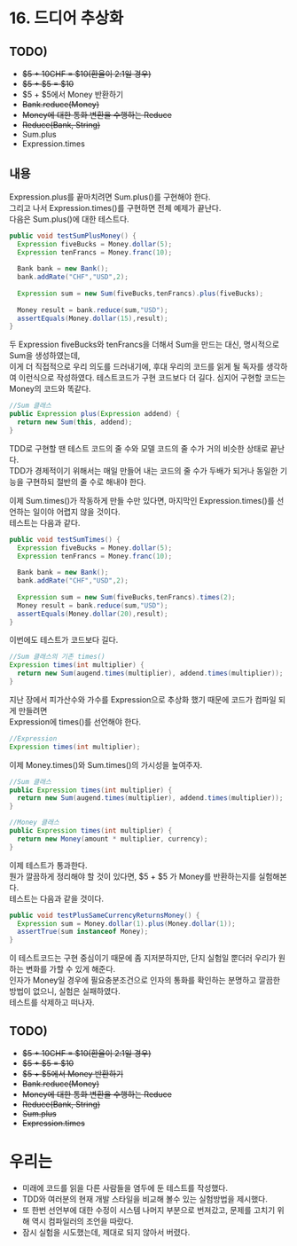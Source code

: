 # 16. 드디어 추상화
## TODO)
 - ~~$5 + 10CHF = $10(환율이 2:1일 경우)~~
 - ~~$5 + $5 = $10~~
 - $5 + $5에서 Money 반환하기
 - ~~Bank.reduce(Money)~~
 - ~~Money에 대한 통화 변환을 수행하는 Reduce~~
 - ~~Reduce(Bank, String)~~
 - Sum.plus
 - Expression.times

## 내용
Expression.plus를 끝마치려면 Sum.plus()를 구현해야 한다.  
그리고 나서 Expression.times()를 구현하면 전체 예제가 끝난다.  
다음은 Sum.plus()에 대한 테스트다.
```JAVA
public void testSumPlusMoney() {
  Expression fiveBucks = Money.dollar(5);
  Expression tenFrancs = Money.franc(10);
        
  Bank bank = new Bank();
  bank.addRate("CHF","USD",2);
        
  Expression sum = new Sum(fiveBucks,tenFrancs).plus(fiveBucks);
        
  Money result = bank.reduce(sum,"USD");
  assertEquals(Money.dollar(15),result);        
}
```
두 Expression fiveBucks와 tenFrancs을 더해서 Sum을 만드는 대신, 명시적으로 Sum을 생성하였는데,  
이게 더 직접적으로 우리 의도를 드러내기에, 후대 우리의 코드를 읽게 될 독자를 생각하여 이런식으로 작성하였다.
테스트코드가 구현 코드보다 더 길다. 심지어 구현할 코드는 Money의 코드와 똑같다.
```JAVA
//Sum 클래스
public Expression plus(Expression addend) {
  return new Sum(this, addend);
}
```
TDD로 구현할 땐 테스트 코드의 줄 수와 모델 코드의 줄 수가 거의 비슷한 상태로 끝난다.  
TDD가 경제적이기 위해서는 매일 만들어 내는 코드의 줄 수가 두배가 되거나 동일한 기능을 구현하되 절반의 줄 수로 해내야 한다.  
  
이제 Sum.times()가 작동하게 만들 수만 있다면, 마지막인 Expression.times()를 선언하는 일이야 어렵지 않을 것이다.  
테스트는 다음과 같다.
```JAVA
public void testSumTimes() {
  Expression fiveBucks = Money.dollar(5);
  Expression tenFrancs = Money.franc(10);
        
  Bank bank = new Bank();
  bank.addRate("CHF","USD",2);
        
  Expression sum = new Sum(fiveBucks,tenFrancs).times(2);
  Money result = bank.reduce(sum,"USD");
  assertEquals(Money.dollar(20),result);
}
```
이번에도 테스트가 코드보다 길다.
```JAVA
//Sum 클래스의 기존 times()
Expression times(int multiplier) {
  return new Sum(augend.times(multiplier), addend.times(multiplier));
}
```
지난 장에서 피가산수와 가수를 Expression으로 추상화 했기 때문에 코드가 컴파일 되게 만들려면  
Expression에 times()를 선언해야 한다.
```JAVA
//Expression
Expression times(int multiplier);
```
이제 Money.times()와 Sum.times()의 가시성을 높여주자.
```JAVA
//Sum 클래스
public Expression times(int multiplier) {
  return new Sum(augend.times(multiplier), addend.times(multiplier));
}

//Money 클래스
public Expression times(int multiplier) {
  return new Money(amount * multiplier, currency);
}
```
이제 테스트가 통과한다.  
뭔가 깔끔하게 정리해야 할 것이 있다면, $5 + $5 가 Money를 반환하는지를 실험해본다.  
테스트는 다음과 같을 것이다.
```JAVA
public void testPlusSameCurrencyReturnsMoney() {
  Expression sum = Money.dollar(1).plus(Money.dollar(1));
  assertTrue(sum instanceof Money);
}
```
이 테스트코드는 구현 중심이기 때문에 좀 지저분하지만, 단지 실험일 뿐더러 우리가 원하는 변화를 가할 수 있게 해준다.  
인자가 Money일 경우에 필요충분조건으로 인자의 통화를 확인하는 분명하고 깔끔한 방법이 없으니, 실험은 실패하였다.  
테스트를 삭제하고 떠나자.

## TODO)
 - ~~$5 + 10CHF = $10(환율이 2:1일 경우)~~
 - ~~$5 + $5 = $10~~
 - ~~$5 + $5에서 Money 반환하기~~
 - ~~Bank.reduce(Money)~~
 - ~~Money에 대한 통화 변환을 수행하는 Reduce~~
 - ~~Reduce(Bank, String)~~
 - ~~Sum.plus~~
 - ~~Expression.times~~

# 우리는
 - 미래에 코드를 읽을 다른 사람들을 염두에 둔 테스트를 작성했다.
 - TDD와 여러분의 현재 개발 스타일을 비교해 볼수 있는 실험방법을 제시했다.
 - 또 한번 선언부에 대한 수정이 시스템 나머지 부분으로 번져갔고, 문제를 고치기 위해 역시 컴파일러의 조언을 따랐다.
 - 잠시 실험을 시도했는데, 제대로 되지 않아서 버렸다.
